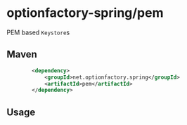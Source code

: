 # optionfactory-spring/pem

PEM based `Keystore`s 

## Maven

```xml
        <dependency>
            <groupId>net.optionfactory.spring</groupId>
            <artifactId>pem</artifactId>
        </dependency>
```


## Usage


